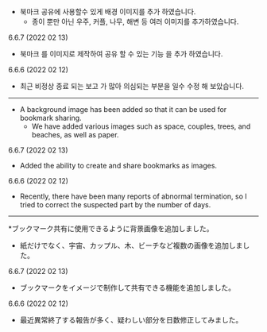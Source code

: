 
* 북마크 공유에 사용할수 있게 배경 이미지를 추가 하였습니다. 
  - 종이 뿐만 아닌 우주, 커플, 나무, 해변 등 여러 이미지를 추가하였습니다.

6.6.7 (2022 02 13)
- 북마크 를 이미지로 제작하여 공유 할 수 있는 기능 을 추가 하였습니다. 

6.6.6 (2022 02 12)
- 최근 비정상 종료 되는 보고 가 많아 의심되는 부분을 일수 수정 해 보았습니다. 

---

* A background image has been added so that it can be used for bookmark sharing.
   - We have added various images such as space, couples, trees, and beaches, as well as paper.

6.6.7 (2022 02 13)
- Added the ability to create and share bookmarks as images.

6.6.6 (2022 02 12)
- Recently, there have been many reports of abnormal termination, so I tried to correct the suspected part by the number of days.

---

*ブックマーク共有に使用できるように背景画像を追加しました。
   - 紙だけでなく、宇宙、カップル、木、ビーチなど複数の画像を追加しました。

6.6.7 (2022 02 13)
- ブックマークをイメージで制作して共有できる機能を追加しました。

6.6.6 (2022 02 12)
- 最近異常終了する報告が多く、疑わしい部分を日数修正してみました。